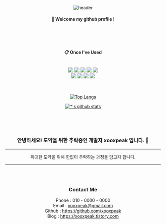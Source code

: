 <div align="center">
  
![header](https://capsule-render.vercel.app/api?type=waving&color=00ffdf&height=200&section=header&text=Sujin%20Kim&fontSize=90)

####  :wave: Welcome my github profile !

<br/>
<br/>
<br/>

####  :clipboard: Once I've Used

<br/>
<img src="https://img.shields.io/badge/JAVA-007396?style=for-the-badge&logo=java&logoColor=white">
<img src="https://img.shields.io/badge/MySQL-4479A1?style=for-the-badge&logo=MySQL&logoColor=white">
<img src="https://img.shields.io/badge/Oracle-F80000?style=for-the-badge&logo=Oracle&logoColor=white">
<img src="https://img.shields.io/badge/Eclipse-2C2255?style=for-the-badge&logo=Eclipse%20IDE&logoColor=white">
<img src="https://img.shields.io/badge/Spring-6DB33F?style=for-the-badge&logo=Spring&logoColor=white">
<br/>
<img src="https://img.shields.io/badge/HTML-E34F26?style=for-the-badge&logo=HTML&logoColor=white">
<img src="https://img.shields.io/badge/CSS-1572B6?style=for-the-badge&logo=CSS&logoColor=white">
<img src="https://img.shields.io/badge/JavaScript-F7DF1E?style=for-the-badge&logo=JavaScript&logoColor=white">
<img src="https://img.shields.io/badge/jQuery-0769AD?style=for-the-badge&logo=jQuery&logoColor=white">

<br/>
<br/>
<br/>



[![Top Langs](https://github-readme-stats.vercel.app/api/top-langs/?username=xooxpeak)](https://github.com/xooxpeak/github-readme-stats)

[![*'s github stats](https://github-readme-stats.vercel.app/api?username=xooxpeak)](https://github.com/xooxpeak)


<br/>
<br/>
<br/>



### 안녕하세요! 도약을 위한 추락중인 개발자 xooxpeak 입니다. 👋
---


위대한 도약을 위해 한없이 추락하는 과정을 담고자 합니다.


---

<br/>
<br/>




### Contact Me



Phone : 010 - 0000 - 0000 <br>
Email : xooxpeak@gmail.com <br>
Github : https://github.com/xooxpeak <br>
Blog : https://xooxpeak.tistory.com <br>



</div>
